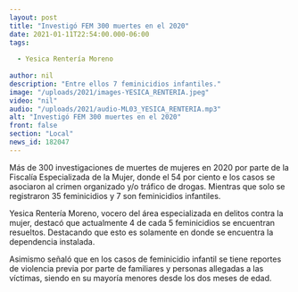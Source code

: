 ```yaml
---
layout: post
title: "Investigó FEM 300 muertes en el 2020"
date: 2021-01-11T22:54:00.000-06:00
tags:
  
  - Yesica Rentería Moreno
  
author: nil
description: "Entre ellos 7 feminicidios infantiles."
image: "/uploads/2021/images-YESICA_RENTERIA.jpeg"
video: "nil"
audio: "/uploads/2021/audio-ML03_YESICA_RENTERIA.mp3"
alt: "Investigó FEM 300 muertes en el 2020"
front: false
section: "Local"
news_id: 182047
---
```


Más de 300 investigaciones de muertes de mujeres en 2020 por parte de la Fiscalía Especializada de la Mujer, donde el 54 por ciento e los casos se asociaron al crimen organizado y/o tráfico de drogas. Mientras que solo se registraron 35 feminicidios y 7 son feminicidios infantiles.

Yesica Rentería Moreno, vocero del área especializada en delitos contra la mujer, destacó que actualmente 4 de cada 5 feminicidios se encuentran resueltos. Destacando que esto es solamente en donde se encuentra la dependencia instalada.

Asimismo señaló que en los casos de feminicidio infantil se tiene reportes de violencia previa por parte de familiares y personas allegadas a las víctimas, siendo en su mayoría menores desde los dos meses de edad.